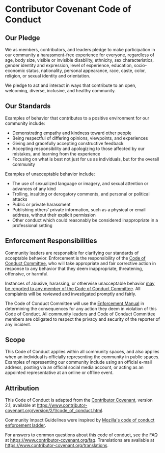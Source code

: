 # Contributor Covenant Code of Conduct

## Our Pledge

We as members, contributors, and leaders pledge to make participation in our
community a harassment-free experience for everyone, regardless of age, body
size, visible or invisible disability, ethnicity, sex characteristics, gender
identity and expression, level of experience, education, socio-economic status,
nationality, personal appearance, race, caste, color, religion, or sexual
identity and orientation.

We pledge to act and interact in ways that contribute to an open, welcoming,
diverse, inclusive, and healthy community.

## Our Standards

Examples of behavior that contributes to a positive environment for our
community include:

* Demonstrating empathy and kindness toward other people
* Being respectful of differing opinions, viewpoints, and experiences
* Giving and gracefully accepting constructive feedback
* Accepting responsibility and apologizing to those affected by our mistakes,
  and learning from the experience
* Focusing on what is best not just for us as individuals, but for the overall
  community

Examples of unacceptable behavior include:

* The use of sexualized language or imagery, and sexual attention or advances of
  any kind
* Trolling, insulting or derogatory comments, and personal or political attacks
* Public or private harassment
* Publishing others' private information, such as a physical or email address,
  without their explicit permission
* Other conduct which could reasonably be considered inappropriate in a
  professional setting

## Enforcement Responsibilities

Community leaders are responsible for clarifying our standards of acceptable behavior. Enforcement is the responsibility of the [Code of Conduct Committee](https://hubdocs.readthedocs.io/en/latest/coc/committee.html), who will take appropriate and fair corrective action in response to any behavior that they deem inappropriate, threatening, offensive, or harmful. 

Instances of abusive, harassing, or otherwise unacceptable behavior [may be reported to any member of the Code of Conduct Committee](https://hubdocs.readthedocs.io/en/latest/coc/committee.html). All complaints will be reviewed and investigated promptly and fairly. 

The Code of Conduct Committee will use the [Enforcement Manual](https://hubdocs.readthedocs.io/en/latest/coc/enforcement-manual.html) in determining the consequences for any action they deem in violation of this Code of Conduct. All community leaders and Code of Conduct Committee members are obligated to respect the privacy and security of the reporter of any incident.


## Scope

This Code of Conduct applies within all community spaces, and also applies when an individual is officially representing the community in public spaces. 
Examples of representing our community include using an official e-mail address, posting via an official social media account, or acting as an appointed representative at an online or offline event.


## Attribution

This Code of Conduct is adapted from the [Contributor Covenant][homepage],
version 2.1, available at
<https://www.contributor-covenant.org/version/2/1/code_of_conduct.html>.

Community Impact Guidelines were inspired by
[Mozilla's code of conduct enforcement ladder](https://github.com/mozilla/inclusion).

For answers to common questions about this code of conduct, see the FAQ at
<https://www.contributor-covenant.org/faq>. Translations are available at <https://www.contributor-covenant.org/translations>.

[homepage]: https://www.contributor-covenant.org
